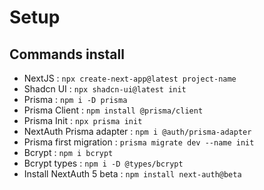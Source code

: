 # Setup

## Commands install

-   NextJS : `npx create-next-app@latest project-name`
-   Shadcn UI : `npx shadcn-ui@latest init`
-   Prisma : `npm i -D prisma`
-   Prisma Client : `npm install @prisma/client`
-   Prisma Init : `npx prisma init`
-   NextAuth Prisma adapter : `npm i @auth/prisma-adapter`
-   Prisma first migration : `prisma migrate dev --name init`
-   Bcrypt : `npm i bcrypt`
-   Bcrypt types : `npm i -D @types/bcrypt`
-   Install NextAuth 5 beta : `npm install next-auth@beta`
